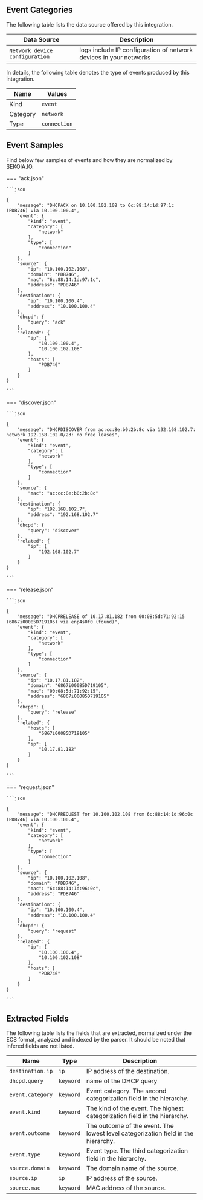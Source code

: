 
## Event Categories


The following table lists the data source offered by this integration.

| Data Source | Description                          |
| ----------- | ------------------------------------ |
| `Network device configuration` | logs include IP configuration of network devices in your networks |





In details, the following table denotes the type of events produced by this integration.

| Name | Values |
| ---- | ------ |
| Kind | `event` |
| Category | `network` |
| Type | `connection` |




## Event Samples

Find below few samples of events and how they are normalized by SEKOIA.IO.


=== "ack.json"

    ```json
	
    {
        "message": "DHCPACK on 10.100.102.108 to 6c:88:14:1d:97:1c (PDB746) via 10.100.100.4",
        "event": {
            "kind": "event",
            "category": [
                "network"
            ],
            "type": [
                "connection"
            ]
        },
        "source": {
            "ip": "10.100.102.108",
            "domain": "PDB746",
            "mac": "6c:88:14:1d:97:1c",
            "address": "PDB746"
        },
        "destination": {
            "ip": "10.100.100.4",
            "address": "10.100.100.4"
        },
        "dhcpd": {
            "query": "ack"
        },
        "related": {
            "ip": [
                "10.100.100.4",
                "10.100.102.108"
            ],
            "hosts": [
                "PDB746"
            ]
        }
    }
    	
	```


=== "discover.json"

    ```json
	
    {
        "message": "DHCPDISCOVER from ac:cc:8e:b0:2b:8c via 192.168.102.7: network 192.168.102.0/23: no free leases",
        "event": {
            "kind": "event",
            "category": [
                "network"
            ],
            "type": [
                "connection"
            ]
        },
        "source": {
            "mac": "ac:cc:8e:b0:2b:8c"
        },
        "destination": {
            "ip": "192.168.102.7",
            "address": "192.168.102.7"
        },
        "dhcpd": {
            "query": "discover"
        },
        "related": {
            "ip": [
                "192.168.102.7"
            ]
        }
    }
    	
	```


=== "release.json"

    ```json
	
    {
        "message": "DHCPRELEASE of 10.17.81.182 from 00:08:5d:71:92:15 (6867i00085D719105) via enp4s0f0 (found)",
        "event": {
            "kind": "event",
            "category": [
                "network"
            ],
            "type": [
                "connection"
            ]
        },
        "source": {
            "ip": "10.17.81.182",
            "domain": "6867i00085D719105",
            "mac": "00:08:5d:71:92:15",
            "address": "6867i00085D719105"
        },
        "dhcpd": {
            "query": "release"
        },
        "related": {
            "hosts": [
                "6867i00085D719105"
            ],
            "ip": [
                "10.17.81.182"
            ]
        }
    }
    	
	```


=== "request.json"

    ```json
	
    {
        "message": "DHCPREQUEST for 10.100.102.108 from 6c:88:14:1d:96:0c (PDB746) via 10.100.100.4",
        "event": {
            "kind": "event",
            "category": [
                "network"
            ],
            "type": [
                "connection"
            ]
        },
        "source": {
            "ip": "10.100.102.108",
            "domain": "PDB746",
            "mac": "6c:88:14:1d:96:0c",
            "address": "PDB746"
        },
        "destination": {
            "ip": "10.100.100.4",
            "address": "10.100.100.4"
        },
        "dhcpd": {
            "query": "request"
        },
        "related": {
            "ip": [
                "10.100.100.4",
                "10.100.102.108"
            ],
            "hosts": [
                "PDB746"
            ]
        }
    }
    	
	```





## Extracted Fields

The following table lists the fields that are extracted, normalized under the ECS format, analyzed and indexed by the parser. It should be noted that infered fields are not listed.

| Name | Type | Description                |
| ---- | ---- | ---------------------------|
|`destination.ip` | `ip` | IP address of the destination. |
|`dhcpd.query` | `keyword` | name of the DHCP query |
|`event.category` | `keyword` | Event category. The second categorization field in the hierarchy. |
|`event.kind` | `keyword` | The kind of the event. The highest categorization field in the hierarchy. |
|`event.outcome` | `keyword` | The outcome of the event. The lowest level categorization field in the hierarchy. |
|`event.type` | `keyword` | Event type. The third categorization field in the hierarchy. |
|`source.domain` | `keyword` | The domain name of the source. |
|`source.ip` | `ip` | IP address of the source. |
|`source.mac` | `keyword` | MAC address of the source. |

